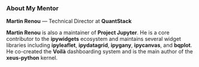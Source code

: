 <section>
  <h3>About My Mentor</h3>
  <p><strong>Martin Renou</strong> — Technical Director at <strong>QuantStack</strong></p>
  <p>
    <strong>Martin Renou</strong> is also a maintainer of <strong>Project Jupyter</strong>. He is a core contributor to the <strong>ipywidgets</strong> ecosystem and maintains several widget libraries including <strong>ipyleaflet</strong>, <strong>ipydatagrid</strong>, <strong>ipygany</strong>, <strong>ipycanvas</strong>, and <strong>bqplot</strong>. He co-created the <strong>Voilà</strong> dashboarding system and is the main author of the <strong>xeus-python</strong> kernel.
  </p>
</section>
